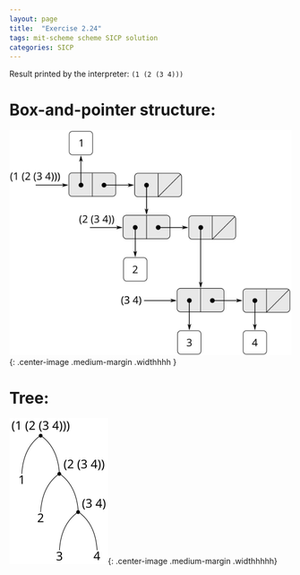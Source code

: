 ```yaml
---
layout: page
title:  "Exercise 2.24"
tags: mit-scheme scheme SICP solution
categories: SICP
---
```

Result printed by the interpreter: `(1 (2 (3 4)))`

# Box-and-pointer structure:
![](/images/Ex2.24a.svg ){: .center-image .medium-margin .widthhhh }
# Tree:
![](/images/Ex2.24b.svg ){: .center-image .medium-margin .widthhhhh}
